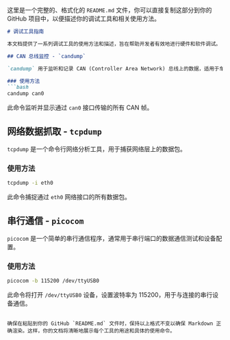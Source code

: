 这里是一个完整的、格式化的 `README.md` 文件，你可以直接复制这部分到你的 GitHub 项目中，以便描述你的调试工具和相关使用方法。

```markdown
# 调试工具指南

本文档提供了一系列调试工具的使用方法和描述，旨在帮助开发者有效地进行硬件和软件调试。

## CAN 总线监控 - `candump`

`candump` 用于监听和记录 CAN (Controller Area Network) 总线上的数据，适用于车载网络或工业自动化系统的调试。

### 使用方法
```bash
candump can0
```
此命令监听并显示通过 `can0` 接口传输的所有 CAN 帧。

## 网络数据抓取 - `tcpdump`

`tcpdump` 是一个命令行网络分析工具，用于捕获网络层上的数据包。

### 使用方法
```bash
tcpdump -i eth0
```
此命令捕捉通过 `eth0` 网络接口的所有数据包。

## 串行通信 - `picocom`

`picocom` 是一个简单的串行通信程序，通常用于串行端口的数据通信测试和设备配置。

### 使用方法
```bash
picocom -b 115200 /dev/ttyUSB0
```
此命令将打开 `/dev/ttyUSB0` 设备，设置波特率为 115200，用于与连接的串行设备通信。
```

确保在粘贴到你的 GitHub `README.md` 文件时，保持以上格式不变以确保 Markdown 正确渲染。这样，你的文档将清晰地展示每个工具的用途和具体的使用命令。
